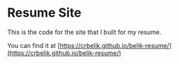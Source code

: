 # Resume Site

This is the code for the site that I built for my resume.

You can find it at [https://crbelik.github.io/belik-resume/](https://crbelik.github.io/belik-resume/)

